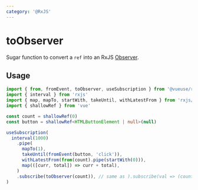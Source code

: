 ```yaml
---
category: '@RxJS'
---
```


# toObserver

Sugar function to convert a `ref` into an RxJS [Observer](https://rxjs.dev/guide/observer).

## Usage

```ts
import { from, fromEvent, toObserver, useSubscription } from '@vueuse/rxjs'
import { interval } from 'rxjs'
import { map, mapTo, startWith, takeUntil, withLatestFrom } from 'rxjs/operators'
import { shallowRef } from 'vue'

const count = shallowRef(0)
const button = shallowRef<HTMLButtonElement | null>(null)

useSubscription(
  interval(1000)
    .pipe(
      mapTo(1),
      takeUntil(fromEvent(button, 'click')),
      withLatestFrom(from(count).pipe(startWith(0))),
      map(([curr, total]) => curr + total),
    )
    .subscribe(toObserver(count)), // same as ).subscribe(val => (count.value = val))
)
```
